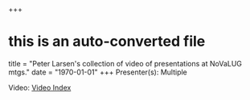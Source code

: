 +++
# this is an auto-converted file
title = "Peter Larsen's collection of video of presentations at NoVaLUG mtgs."
date = "1970-01-01"
+++
Presenter(s): Multiple

Video: [Video Index](https://www.youtube.com/user/bit4man/videos?view=0&sort=dd&shelf_id=4)
